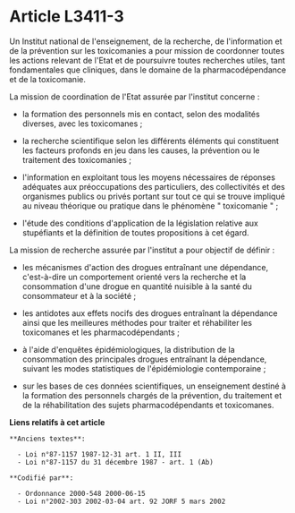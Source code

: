 # Article L3411-3

Un Institut national de l'enseignement, de la recherche, de l'information et de la prévention sur les toxicomanies a pour
mission de coordonner toutes les actions relevant de l'Etat et de poursuivre toutes recherches utiles, tant fondamentales que
cliniques, dans le domaine de la pharmacodépendance et de la toxicomanie.

La mission de coordination de l'Etat assurée par l'institut concerne :

- la formation des personnels mis en contact, selon des modalités diverses, avec les toxicomanes ;

- la recherche scientifique selon les différents éléments qui constituent les facteurs profonds en jeu dans les causes, la
prévention ou le traitement des toxicomanies ;

- l'information en exploitant tous les moyens nécessaires de réponses adéquates aux préoccupations des particuliers, des
collectivités et des organismes publics ou privés portant sur tout ce qui se trouve impliqué au niveau théorique ou pratique
dans le phénomène " toxicomanie " ;

- l'étude des conditions d'application de la législation relative aux stupéfiants et la définition de toutes propositions à
cet égard.

La mission de recherche assurée par l'institut a pour objectif de définir :

- les mécanismes d'action des drogues entraînant une dépendance, c'est-à-dire un comportement orienté vers la recherche et la
consommation d'une drogue en quantité nuisible à la santé du consommateur et à la société ;

- les antidotes aux effets nocifs des drogues entraînant la dépendance ainsi que les meilleures méthodes pour traiter et
réhabiliter les toxicomanes et les pharmacodépendants ;

- à l'aide d'enquêtes épidémiologiques, la distribution de la consommation des principales drogues entraînant la dépendance,
suivant les modes statistiques de l'épidémiologie contemporaine ;

- sur les bases de ces données scientifiques, un enseignement destiné à la formation des personnels chargés de la prévention,
du traitement et de la réhabilitation des sujets pharmacodépendants et toxicomanes.

**Liens relatifs à cet article**

	**Anciens textes**:

	  - Loi n°87-1157 1987-12-31 art. 1 II, III
	  - Loi n°87-1157 du 31 décembre 1987 - art. 1 (Ab)

	**Codifié par**:

	  - Ordonnance 2000-548 2000-06-15
	  - Loi n°2002-303 2002-03-04 art. 92 JORF 5 mars 2002
